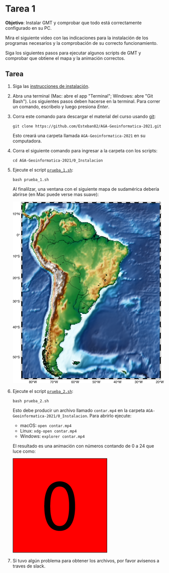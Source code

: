 # Tarea 1

**Objetivo**: Instalar GMT y comprobar que todo está correctamente configurado en su PC.

Mira el siguiente video con las indicaciones para la instalación de los programas necesarios
y la comprobación de su correcto funcionamiento.

Siga los siguientes pasos para ejecutar algunos scripts de GMT y comprobar
que obtiene el mapa y la animación correctos.


## Tarea

1. Siga las [instrucciones de instalación](../INSTALL.md).
2. Abra una terminal (Mac: abre el app "Terminal"; Windows: abre "Git Bash").
   Los siguientes pasos deben hacerse en la terminal.
   Para correr un comando, escribelo y luego presiona *Enter*.
3. Corra este comando para descargar el material del curso usando [git](https://en.wikipedia.org/wiki/Git):

   ```
   git clone https://github.com/Esteban82/AGA-Geoinformatica-2021.git
   ```

   Esto creará una carpeta llamada `AGA-Geoinformatica-2021` en su computadora.

4. Corra el siguiente comando para ingresar a la carpeta con los scripts:

   ```
   cd AGA-Geoinformatica-2021/0_Instalacion
   
   ```

5. Ejecute el script [`prueba_1.sh`](prueba_1.sh):

   ```
   bash prueba_1.sh
   ```

   Al finalilzar, una ventana con el siguiente mapa de sudamérica debería abrirse (en Mac puede verse mas suave):

   ![`AGA-Geoinformatica-2021/0_Instalacion/salida/prueba1.png`](salida/prueba1.png)

6. Ejecute el script [`prueba_2.sh`](prueba_2.sh):

   ```
   bash prueba_2.sh
   ```

   Esto debe producir un archivo llamado `contar.mp4` en la carpeta
   `AGA-Geoinformatica-2021/0_Instalacion`. Para abrirlo ejecute:

   * macOS: `open contar.mp4`
   * Linux: `xdg-open contar.mp4`
   * Windows: `explorer contar.mp4`

   El resultado es una animación con números contando de 0 a 24 que luce como:

   ![`AGA-Geoinformatica-2021/0_Instalacion/salida/contar.mp4`](salida/contar.gif)

7. Si tuvo algún problema para obtener los archivos, por favor avisenos a traves de slack.
